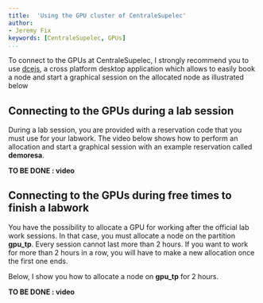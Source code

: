 ```yaml
---
title:  'Using the GPU cluster of CentraleSupelec'
author:
- Jeremy Fix
keywords: [CentraleSupelec, GPUs]
...
```



To connect to the GPUs at CentraleSupelec, I strongly recommend you to use [dcejs](https://github.com/jeremyfix/dcejs), a cross platform desktop application which allows to easily book a node and start a graphical session on the allocated node as illustrated below

## Connecting to the GPUs during a lab session

During a lab session, you are provided with a reservation code that you must use for your labwork. The video below shows how to perform an allocation and start a graphical session with an example reservation called **demoresa**.

**TO BE DONE : video**

## Connecting to the GPUs during free times to finish a labwork

You have the possibility to allocate a GPU for working after the official lab work sessions. In that case, you must allocate a node on the partition **gpu_tp**. Every session cannot last more than 2 hours. If you want to work for more than 2 hours in a row, you will have to make a new allocation once the first one ends.

Below, I show you how to allocate a node on **gpu_tp** for 2 hours.

**TO BE DONE : video**
